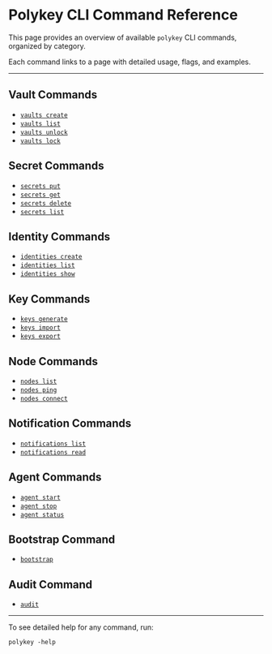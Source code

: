 # Polykey CLI Command Reference

This page provides an overview of available `polykey` CLI commands, organized by category.

Each command links to a page with detailed usage, flags, and examples.

---

## Vault Commands

- [`vaults create`](./vaults.md)
- [`vaults list`](./vaults.md)
- [`vaults unlock`](./vaults.md)
- [`vaults lock`](./vaults.md)

## Secret Commands

- [`secrets put`](./secrets.md)
- [`secrets get`](./secrets.md)
- [`secrets delete`](./secrets.md)
- [`secrets list`](./secrets.md)

## Identity Commands

- [`identities create`](./identities.md)
- [`identities list`](./identities.md)
- [`identities show`](./identities.md)

## Key Commands

- [`keys generate`](./keys.md)
- [`keys import`](./keys.md)
- [`keys export`](./keys.md)

## Node Commands

- [`nodes list`](./nodes.md)
- [`nodes ping`](./nodes.md)
- [`nodes connect`](./nodes.md)

## Notification Commands

- [`notifications list`](./notifications.md)
- [`notifications read`](./notifications.md)

## Agent Commands

- [`agent start`](./agent.md)
- [`agent stop`](./agent.md)
- [`agent status`](./agent.md)

## Bootstrap Command

- [`bootstrap`](./bootstrap.md)

## Audit Command

- [`audit`](./audit.md)

---

To see detailed help for any command, run:

```shell
polykey -help
```